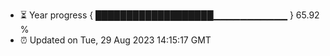 - ⏳ Year progress { ███████████████████▁▁▁▁▁▁▁▁▁▁▁ } 65.92 %
- ⏰ Updated on Tue, 29 Aug 2023 14:15:17 GMT

